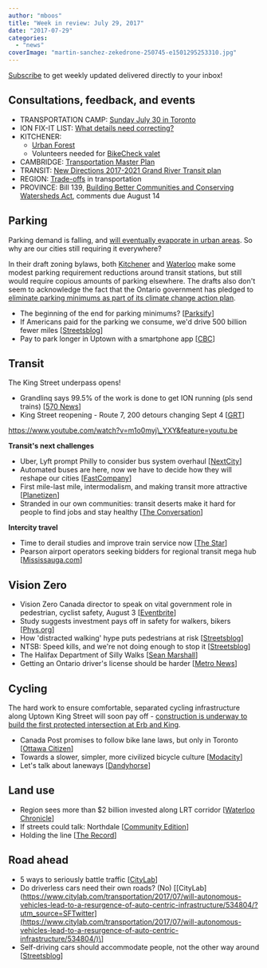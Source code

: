```yaml
---
author: "mboos"
title: "Week in review: July 29, 2017"
date: "2017-07-29"
categories: 
  - "news"
coverImage: "martin-sanchez-zekedrone-250745-e1501295253310.jpg"
---
```


[Subscribe](https://eepurl.com/4Mtkf) to get weekly updated delivered directly to your inbox!

## Consultations, feedback, and events

- TRANSPORTATION CAMP: [Sunday July 30 in Toronto](https://www.ite.org/annualmeeting/transportationcamp/)
- ION FIX-IT LIST: [What details need correcting?](https://docs.google.com/forms/d/e/1FAIpQLScDATs9PSSsX2-9RIojdmfm6zCASPp24YZfXiv5ENaY7HH7RQ/viewform?c=0&w=1)
- KITCHENER:
    - [Urban Forest](https://www.peakdemocracy.com/portals/275/Issue_5087)
    - Volunteers needed for [BikeCheck valet](https://www.kitchener.ca/en/livinginkitchener/BikeCheck.asp)
- CAMBRIDGE: [Transportation Master Plan](https://www.peakdemocracy.ca/portals/155/Issue_1740)
- TRANSIT: [New Directions 2017-2021 Grand River Transit plan](https://www.grt.ca/en/about-grt/new-directions.aspx)
- REGION: [Trade-offs](https://www.peakdemocracy.ca/portals/153/Issue_1747) in transportation
- PROVINCE: Bill 139, [Building Better Communities and Conserving Watersheds Act](https://www.ebr.gov.on.ca/ERS-WEB-External/displaynoticecontent.do?noticeId=MTMyNjM2&statusId=MjAxNDY1&language=en), comments due August 14

<!--more-->

## Parking

Parking demand is falling, and [will eventually evaporate in urban areas](https://www.cbc.ca/news/business/parking-real-estate-uban-planning-1.4221365). So why are our cities still requiring it everywhere?

In their draft zoning bylaws, both [Kitchener](https://www.kitchener.ca/en/insidecityhall/resources/PLAN_CROZBY_B_Section-5.pdf) and [Waterloo](https://www.waterloo.ca/en/contentresources/resources/business/ZBR2_section6_parking_and_loading.pdf) make some modest parking requirement reductions around transit stations, but still would require copious amounts of parking elsewhere. The drafts also don't seem to acknowledge the fact that the Ontario government has pledged to [eliminate parking minimums as part of its climate change action plan](https://www.ontario.ca/page/climate-change-action-plan#section-6).

- The beginning of the end for parking minimums? \[[Parksify](https://parksify.com/the-beginning-of-the-end-for-parking-minimums-23463f69b466)\]
- If Americans paid for the parking we consume, we'd drive 500 billion fewer miles \[[Streetsblog](https://usa.streetsblog.org/2017/07/26/if-americans-paid-for-the-parking-we-consume-wed-drive-500-billion-fewer-miles-each-year/)\]
- Pay to park longer in Uptown with a smartphone app \[[CBC](https://www.cbc.ca/news/canada/kitchener-waterloo/uptown-waterloo-parking-lots-honk-pay-longer-two-hours-1.4221095)\]

## Transit

The King Street underpass opens!

- Grandlinq says 99.5% of the work is done to get ION running (pls send trains) \[[570 News](https://www.570news.com/2017/07/28/grandlinq-says-99-5-done-work-needed-get-ion-running/)\]
- King Street reopening - Route 7, 200 detours changing Sept 4 \[[GRT](https://www.grt.ca/Modules/News/index.aspx?newsId=f26d6f99-8276-487b-b501-5e6fc7870e69&feedId=bbee2b8e-91b6-4696-8c3d-481dbf28de8e,24b9d7cd-762a-4496-ad74-4e816cb9adc8,d23e5a74-6488-4978-9740-594267f59ea8,38cb3425-641c-49a2-a83b-f03081ea8431,31820c97-a4b0-4)\]

https://www.youtube.com/watch?v=m1o0myj\_YXY&feature=youtu.be

**Transit's next challenges**

- Uber, Lyft prompt Philly to consider bus system overhaul \[[NextCity](https://nextcity.org/daily/entry/uber-lyft-philly-bus-system-overhaul)\]
- Automated buses are here, now we have to decide how they will reshape our cities \[[FastCompany](https://www.fastcompany.com/40444021/automated-buses-are-here-now-we-have-to-decide-how-they-will-reshape-our-cities)\]
- First mile-last mile, intermodalism, and making transit more attractive \[[Planetizen](https://www.planetizen.com/node/93909/first-mile-last-mile-intermodialism-and-making-public-transit-more-attractive)\]
- Stranded in our own communities: transit deserts make it hard for people to find jobs and stay healthy \[[The Conversation](https://theconversation.com/stranded-in-our-own-communities-transit-deserts-make-it-hard-for-people-to-find-jobs-and-stay-healthy-77450)\]

**Intercity travel**

- Time to derail studies and improve train service now \[[The Star](https://www.thestar.com/opinion/commentary/2017/07/25/time-to-derail-studies-and-improve-train-service-now-opinion.html)\]
- Pearson airport operators seeking bidders for regional transit mega hub \[[Mississauga.com](https://www.mississauga.com/news-story/7464317-pearson-airport-operators-seeking-bidders-for-regional-transit-mega-hub/)\]

## Vision Zero

- Vision Zero Canada director to speak on vital government role in pedestrian, cyclist safety, August 3 \[[Eventbrite](https://www.eventbrite.com/e/vision-zero-director-to-speak-on-vital-government-role-in-pedestrian-cyclist-safety-tickets-36609104818)\]
- Study suggests investment pays off in safety for walkers, bikers \[[Phys.org](https://m.phys.org/news/2017-07-investment-safety-walkers-bikers.html)\]
- How 'distracted walking' hype puts pedestrians at risk \[[Streetsblog](https://usa.streetsblog.org/2017/07/25/how-distracted-walking-hype-puts-pedestrians-at-risk/)\]
- NTSB: Speed kills, and we're not doing enough to stop it \[[Streetsblog](https://usa.streetsblog.org/2017/07/27/ntsb-speed-kills-and-were-not-doing-enough-to-stop-it/)\]
- The Halifax Department of Silly Walks \[[Sean Marshall](https://seanmarshall.ca/2017/07/26/the-halifax-department-of-silly-walks/)\]
- Getting an Ontario driver's license should be harder \[[Metro News](https://m.metronews.ca/#/article/views/toronto/torys-toronto-matt-elliott/2017/07/24/getting-an-ontario-drivers-license-should-be-harder.html)\]

## Cycling

The hard work to ensure comfortable, separated cycling infrastructure along Uptown King Street will soon pay off - [construction is underway to build the first protected intersection at Erb and King](https://www.waterloochronicle.ca/news-story/7468109-king-erb-intersection-will-be-the-first-of-its-kind-in-the-region-but-first-there-s-construction/).

- Canada Post promises to follow bike lane laws, but only in Toronto \[[Ottawa Citizen](https://ottawacitizen.com/news/local-news/reevely-canada-post-promises-to-follow-bike-lane-laws-but-only-in-toronto)\]
- Towards a slower, simpler, more civilized bicycle culture \[[Modacity](https://www.modacitylife.com/blog/slower-simpler-more-civilized-bicycle-culture)\]
- Let's talk about laneways \[[Dandyhorse](https://dandyhorsemagazine.com/blog/2017/07/26/lets-talk-about-laneways/)\]

## Land use

- Region sees more than $2 billion invested along LRT corridor \[[Waterloo Chronicle](https://www.waterloochronicle.ca/news-story/7469587-region-sees-more-than-2-billion-invested-along-lrt-corridor/)\]
- If streets could talk: Northdale \[[Community Edition](https://communityedition.ca/if-streets-could-talk-northdale/)\]
- Holding the line \[[The Record](https://www.therecord.com/news-story/7467050-holding-the-line/)\]

## Road ahead

- 5 ways to seriously battle traffic \[[CityLab](https://www.citylab.com/transportation/2017/07/5-ways-to-seriously-battle-traffic/534867/?utm_source=feed)\]
- Do driverless cars need their own roads? (No) \[[CityLab](https://www.citylab.com/transportation/2017/07/will-autonomous-vehicles-lead-to-a-resurgence-of-auto-centric-infrastructure/534804/?utm_source=SFTwitter](https://www.citylab.com/transportation/2017/07/will-autonomous-vehicles-lead-to-a-resurgence-of-auto-centric-infrastructure/534804/)\]
- Self-driving cars should accommodate people, not the other way around \[[Streetsblog](https://usa.streetsblog.org/2017/07/25/self-driving-cars-should-accommodate-people-not-the-other-way-around/)\]
